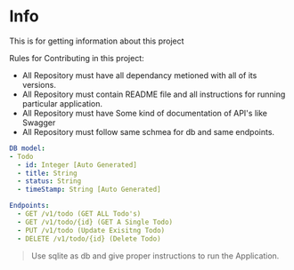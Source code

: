 # Info
This is for getting information about this project

Rules for Contributing in this project:
- All Repository must have all dependancy metioned with all of its versions.
- All Repository must contain README file and all instructions for running particular application.
- All Repository must have Some kind of documentation of API's like Swagger
- All Repository must follow same schmea for db and same endpoints.

```yaml
DB model:
- Todo
  - id: Integer [Auto Generated]
  - title: String
  - status: String
  - timeStamp: String [Auto Generated]
```
```yaml
Endpoints:
  - GET /v1/todo (GET ALL Todo's)
  - GET /v1/todo/{id} (GET A Single Todo)
  - PUT /v1/todo (Update Exisitng Todo)
  - DELETE /v1/todo/{id} (Delete Todo)
```

> Use sqlite as db and give proper instructions to run the Application.
